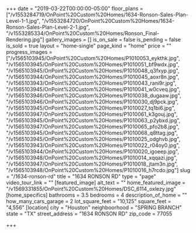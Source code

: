 +++
date = "2019-03-22T00:00:00-05:00"
floor_plans = ["/v1553284719/OnPoint%20Custom%20Homes/1634-Ronson-Sales-Plan-Level-1-1.jpg", "/v1553284720/OnPoint%20Custom%20Homes/1634-Ronson-Sales-Plan-Level-2-1.jpg", "/v1553285334/OnPoint%20Custom%20Homes/Ronson_Final-Rendering.jpg"]
gallery_images = []
is_on_sale = false
is_pending = false
is_sold = true
layout = "home-single"
page_kind = "home"
price = ""
progress_images = ["/v1565103945/OnPoint%20Custom%20Homes/P1010053_eykthk.jpg", "/v1565103945/OnPoint%20Custom%20Homes/P1010051_bf9wdx.jpg", "/v1565103945/OnPoint%20Custom%20Homes/P1010048_q3fxyp.jpg", "/v1565103944/OnPoint%20Custom%20Homes/P1010045_aoxr8n.jpg", "/v1565103943/OnPoint%20Custom%20Homes/P1010043_rani9r.jpg", "/v1565103945/OnPoint%20Custom%20Homes/P1010041_w0cveq.jpg", "/v1565103946/OnPoint%20Custom%20Homes/P1010038_dugaaw.jpg", "/v1565103946/OnPoint%20Custom%20Homes/P1010030_dj9pck.jpg", "/v1565103945/OnPoint%20Custom%20Homes/P1010027_tq1bi6.jpg", "/v1565103947/OnPoint%20Custom%20Homes/P1010061_k3gouj.jpg", "/v1565103945/OnPoint%20Custom%20Homes/P1010063_p2ybxd.jpg", "/v1565103947/OnPoint%20Custom%20Homes/P1010065_pfo2b8.jpg", "/v1565103945/OnPoint%20Custom%20Homes/P1010068_q8ttag.jpg", "/v1565103945/OnPoint%20Custom%20Homes/P1010025_odghvb.jpg", "/v1565103943/OnPoint%20Custom%20Homes/P1010022_r04oy0.jpg", "/v1565103944/OnPoint%20Custom%20Homes/P1010020_igoeep.jpg", "/v1565103948/OnPoint%20Custom%20Homes/P1010014_xqqazi.jpg", "/v1565103947/OnPoint%20Custom%20Homes/P1010018_jtam3n.jpg", "/v1565103948/OnPoint%20Custom%20Homes/P1010016_h7rcdo.jpg"]
slug = "/1634-ronson-rd"
title = "1634 RONSON RD"
type = "page"
video_tour_link = ""
[featured_image]
alt_text = ""
home_featured_image = "/v1569331855/OnPoint%20Custom%20Homes/DSC_6114_oxlezy.jpg"
[home_specifics]
bathrooms = 3.5
bedrooms = 4
description_of_home = ""
how_many_cars_garage = 2
lot_square_feet = "10,125"
square_feet = "4,556"
[location]
city = "Houston"
neighboorhood = "SPRING BRANCH"
state = "TX"
street_address = "1634 RONSON RD"
zip_code = 77055

+++
